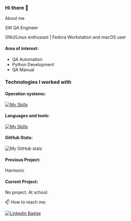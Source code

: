 ### Hi there 👋

About me

SW QA Engineer

GNU/Linux enthusiast | Fedora Workstation and macOS user 

 #### Area of interest:
- QA Automation
- Python Development
- QA Manual

### Technologies I worked with
#### Operation systems:
[![My Skills](https://skillicons.dev/icons?i=apple,linux,redhat,debian,ubuntu,windows&perline=13&theme=light)](#)
#### Languages and tools:
[![My Skills](https://skillicons.dev/icons?i=python,bash,postgresql,sqlite,md,html,flask,kubernetes,docker,selenium,postman,jenkins,git,github,bitbucket,gitlab,vscode,vim,neovim,notion&perline=13&theme=light)](#)

 #### GitHub Stats:
![My GitHub stats](https://github-readme-stats.vercel.app/api?username=vladspirin&show_icons=true&theme=graywhite&hide_title=true&hide=stars)

#### Previous Project:
Harmonic

#### Current Project:
No project. At school.



📫 How to reach me:

[![Linkedin Badge](https://img.shields.io/badge/-LinkedIn-blue?style=flat-square&logo=Linkedin&logoColor=white&link=https://www.linkedin.com/in/vspirin/)](https://www.linkedin.com/in/vspirin/)

